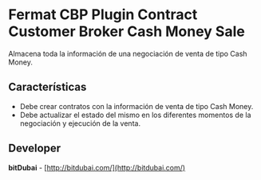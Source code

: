 # Fermat CBP Plugin Contract Customer Broker Cash Money Sale

Almacena toda la información de una negociación de venta de tipo Cash Money.

## Características
* Debe crear contratos con la información de venta de tipo Cash Money.
 * Debe actualizar el estado del mismo en los diferentes momentos de la negociación y ejecución de la venta.

## Developer

**bitDubai** - [http://bitdubai.com/](http://bitdubai.com/)
